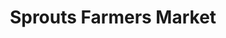 ---
title: "Sprouts Farmers Market"
url: /mesa/sprouts-farmers-market-east-longbow-parkway/
shop: Supermarkt
---
